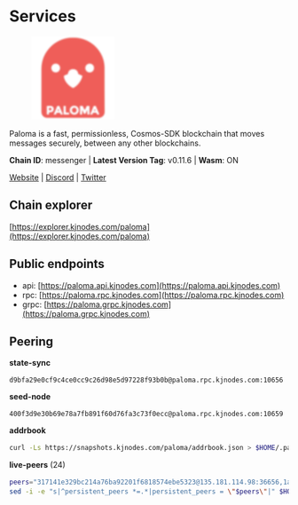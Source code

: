 # Services

<figure><img src="https://raw.githubusercontent.com/kj89/cosmos-images/main/logos/paloma.png" width="150" alt=""><figcaption></figcaption></figure>

Paloma is a fast, permissionless, Cosmos-SDK blockchain that  moves messages securely, between any other blockchains.

**Chain ID**: messenger | **Latest Version Tag**: v0.11.6 | **Wasm**: ON

[Website](https://www.palomachain.com) | [Discord](https://discord.gg/tKVFpfdSw4) | [Twitter](https://twitter.com/paloma_chain)




## Chain explorer
[https://explorer.kjnodes.com/paloma](https://explorer.kjnodes.com/paloma)

## Public endpoints

* api: [https://paloma.api.kjnodes.com](https://paloma.api.kjnodes.com)
* rpc: [https://paloma.rpc.kjnodes.com](https://paloma.rpc.kjnodes.com)
* grpc: [https://paloma.grpc.kjnodes.com](https://paloma.grpc.kjnodes.com)

## Peering

**state-sync**

```text
d9bfa29e0cf9c4ce0cc9c26d98e5d97228f93b0b@paloma.rpc.kjnodes.com:10656
```

**seed-node**

```text
400f3d9e30b69e78a7fb891f60d76fa3c73f0ecc@paloma.rpc.kjnodes.com:10659
```

**addrbook**
```bash
curl -Ls https://snapshots.kjnodes.com/paloma/addrbook.json > $HOME/.paloma/config/addrbook.json
```

**live-peers** (24)
```bash
peers="317141e329bc214a76ba92201f6818574ebe5323@135.181.114.98:36656,1a0232b9426aa1c7a78c92a2136b69d050bb6942@65.108.224.126:26656,98b54cd6696e616fe966008ebf2bac409e3e0773@65.108.194.44:26656,5321570794c61a8285505812cb7ebd6308a86583@65.109.113.253:26656,9cf215d69773173a4c40eb2e811cea8aa7e37432@213.239.216.252:21656,471a09da6fafb67bff3aa1f01e00fd1830e53262@136.243.94.138:26656,9581fadb9a32f2af89d575bb0f2661b9bb216d41@46.4.23.108:26656,124cbe860f1eaa8084444587928db17c78ebd8f3@34.147.54.231:26656,b244dfc19293103040d4bdad359534d0990a9070@45.140.185.181:26656,b3ba407aef9e18e16e8e9a3b523a1b026dabeab3@84.46.248.174:26656,2c6772b11c1f9eff2a923eb2bf808543cdd501c5@79.143.179.196:26656,16f0d09580054101394ea08bbb48b1ad5bb91a27@95.214.52.144:10656,cb8a1e9e12ac06dbd565311137f6c93d66fd96f8@104.167.221.18:26656,d9bfa29e0cf9c4ce0cc9c26d98e5d97228f93b0b@65.109.88.38:10656,22e7a98b54070bee0f504305d9ed0fb7a2b24ab6@34.221.60.207:26656,08c242d4505c5db223647069fdc0acb6e90079aa@65.109.106.214:26656,41a47bae18f81c1f626e4b238221b77e274424d7@144.126.158.0:26656,8af8dfa817359036f55f6793b0ed4bcce8884027@85.14.245.70:26656,31177b544fcf1cae76e3560812f4f901cab27126@65.109.61.175:26656,e4b7cdd48c39c355e9a3480f4f4d5afab8fb0e08@46.0.203.78:26637,b41423c8b181c3f2c47df39cca12e7d9bfcfd75e@213.239.215.77:21656,810bea15ec11d510dd33170851ee2ab74c48b6de@81.0.221.57:26656,b92c94f00b46500a5ff8920acd438c0873c2f9da@50.116.13.101:26656,19165f3248f358ded53c3f51cf97a22123560b86@65.109.69.154:38656"
sed -i -e "s|^persistent_peers *=.*|persistent_peers = \"$peers\"|" $HOME/.paloma/config/config.toml
```
